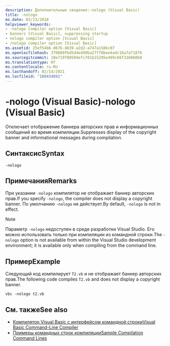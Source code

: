 ```yaml
---
description: Дополнительные сведения:-nologo (Visual Basic)
title: -nologo
ms.date: 03/13/2018
helpviewer_keywords:
- -nologo compiler option [Visual Basic]
- banners [Visual Basic], suppressing startup
- nologo compiler option [Visual Basic]
- /nologo compiler option [Visual Basic]
ms.assetid: 25ef54b6-d676-4639-a2d2-a747a158bc07
ms.openlocfilehash: 370889fbd5d4e499ba27ff8bee4adc16a7a71876
ms.sourcegitcommit: 10e719780594efc781b15295e499c66f316068b8
ms.translationtype: HT
ms.contentlocale: ru-RU
ms.lasthandoff: 02/14/2021
ms.locfileid: "100434892"
---
```

# <a name="-nologo-visual-basic"></a><span data-ttu-id="ff50c-103">-nologo (Visual Basic)</span><span class="sxs-lookup"><span data-stu-id="ff50c-103">-nologo (Visual Basic)</span></span>

<span data-ttu-id="ff50c-104">Отключает отображение баннера авторских прав и информационных сообщений во время компиляции.</span><span class="sxs-lookup"><span data-stu-id="ff50c-104">Suppresses display of the copyright banner and informational messages during compilation.</span></span>  
  
## <a name="syntax"></a><span data-ttu-id="ff50c-105">Синтаксис</span><span class="sxs-lookup"><span data-stu-id="ff50c-105">Syntax</span></span>  
  
```console  
-nologo  
```  
  
## <a name="remarks"></a><span data-ttu-id="ff50c-106">Примечания</span><span class="sxs-lookup"><span data-stu-id="ff50c-106">Remarks</span></span>  

 <span data-ttu-id="ff50c-107">При указании `-nologo` компилятор не отображает баннер авторских прав.</span><span class="sxs-lookup"><span data-stu-id="ff50c-107">If you specify `-nologo`, the compiler does not display a copyright banner.</span></span> <span data-ttu-id="ff50c-108">По умолчанию `-nologo` не действует.</span><span class="sxs-lookup"><span data-stu-id="ff50c-108">By default, `-nologo` is not in effect.</span></span>  
  
> [!NOTE]
> <span data-ttu-id="ff50c-109">Параметр `-nologo` недоступен в среде разработки Visual Studio. Его можно использовать только при компиляции из командной строки.</span><span class="sxs-lookup"><span data-stu-id="ff50c-109">The `-nologo` option is not available from within the Visual Studio development environment; it is available only when compiling from the command line.</span></span>  
  
## <a name="example"></a><span data-ttu-id="ff50c-110">Пример</span><span class="sxs-lookup"><span data-stu-id="ff50c-110">Example</span></span>  

 <span data-ttu-id="ff50c-111">Следующий код компилирует `T2.vb` и не отображает баннер авторских прав.</span><span class="sxs-lookup"><span data-stu-id="ff50c-111">The following code compiles `T2.vb` and does not display a copyright banner.</span></span>  
  
```console
vbc -nologo t2.vb  
```  
  
## <a name="see-also"></a><span data-ttu-id="ff50c-112">См. также</span><span class="sxs-lookup"><span data-stu-id="ff50c-112">See also</span></span>

- [<span data-ttu-id="ff50c-113">Компилятор Visual Basic с интерфейсом командной строки</span><span class="sxs-lookup"><span data-stu-id="ff50c-113">Visual Basic Command-Line Compiler</span></span>](index.md)
- [<span data-ttu-id="ff50c-114">Примеры командных строк компиляции</span><span class="sxs-lookup"><span data-stu-id="ff50c-114">Sample Compilation Command Lines</span></span>](sample-compilation-command-lines.md)
